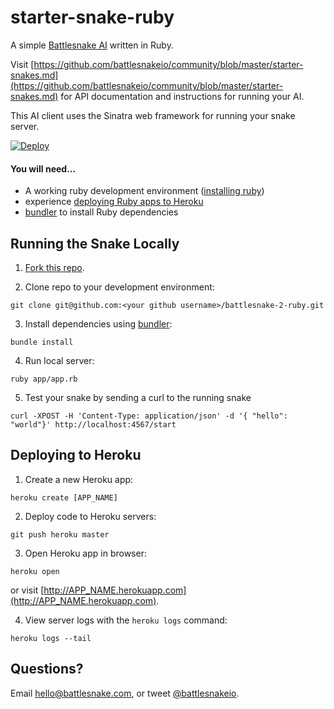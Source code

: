 # starter-snake-ruby

A simple [Battlesnake AI](http://battlesnake.io) written in Ruby.

Visit [https://github.com/battlesnakeio/community/blob/master/starter-snakes.md](https://github.com/battlesnakeio/community/blob/master/starter-snakes.md) for API documentation and instructions for running your AI.

This AI client uses the Sinatra web framework for running your snake server.

[![Deploy](https://www.herokucdn.com/deploy/button.png)](https://heroku.com/deploy)

#### You will need...

* A working ruby development environment ([installing ruby](https://www.ruby-lang.org/en/documentation/installation/))
* experience [deploying Ruby apps to Heroku](https://devcenter.heroku.com/articles/getting-started-with-ruby#introduction)
* [bundler](https://bundler.io/#getting-started) to install Ruby dependencies

## Running the Snake Locally

1) [Fork this repo](https://github.com/battlesnakeio/battlesnake-2-ruby/fork).

2) Clone repo to your development environment:
```
git clone git@github.com:<your github username>/battlesnake-2-ruby.git
```

3) Install dependencies using [bundler](https://bundler.io/#getting-started):
```
bundle install
```

4) Run local server:
```
ruby app/app.rb
```

5) Test your snake by sending a curl to the running snake
```
curl -XPOST -H 'Content-Type: application/json' -d '{ "hello": "world"}' http://localhost:4567/start
```

## Deploying to Heroku

1) Create a new Heroku app:
```
heroku create [APP_NAME]
```

2) Deploy code to Heroku servers:
```
git push heroku master
```

3) Open Heroku app in browser:
```
heroku open
```
or visit [http://APP_NAME.herokuapp.com](http://APP_NAME.herokuapp.com).

4) View server logs with the `heroku logs` command:
```
heroku logs --tail
```

## Questions?

Email [hello@battlesnake.com](mailto:hello@battlesnake.com), or tweet [@battlesnakeio](http://twitter.com/battlesnakeio).

